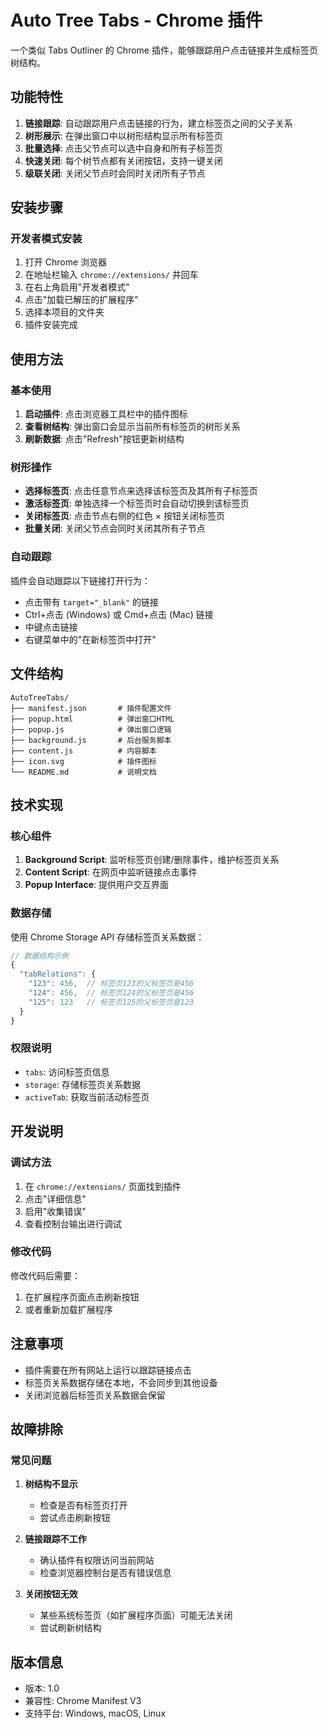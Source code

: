 # Auto Tree Tabs - Chrome 插件

一个类似 Tabs Outliner 的 Chrome 插件，能够跟踪用户点击链接并生成标签页树结构。

## 功能特性

1. **链接跟踪**: 自动跟踪用户点击链接的行为，建立标签页之间的父子关系
2. **树形展示**: 在弹出窗口中以树形结构显示所有标签页
3. **批量选择**: 点击父节点可以选中自身和所有子标签页
4. **快速关闭**: 每个树节点都有关闭按钮，支持一键关闭
5. **级联关闭**: 关闭父节点时会同时关闭所有子节点

## 安装步骤

### 开发者模式安装

1. 打开 Chrome 浏览器
2. 在地址栏输入 `chrome://extensions/` 并回车
3. 在右上角启用"开发者模式"
4. 点击"加载已解压的扩展程序"
5. 选择本项目的文件夹
6. 插件安装完成

## 使用方法

### 基本使用

1. **启动插件**: 点击浏览器工具栏中的插件图标
2. **查看树结构**: 弹出窗口会显示当前所有标签页的树形关系
3. **刷新数据**: 点击"Refresh"按钮更新树结构

### 树形操作

- **选择标签页**: 点击任意节点来选择该标签页及其所有子标签页
- **激活标签页**: 单独选择一个标签页时会自动切换到该标签页
- **关闭标签页**: 点击节点右侧的红色 × 按钮关闭标签页
- **批量关闭**: 关闭父节点会同时关闭其所有子节点

### 自动跟踪

插件会自动跟踪以下链接打开行为：

- 点击带有 `target="_blank"` 的链接
- Ctrl+点击 (Windows) 或 Cmd+点击 (Mac) 链接
- 中键点击链接
- 右键菜单中的"在新标签页中打开"

## 文件结构

```
AutoTreeTabs/
├── manifest.json       # 插件配置文件
├── popup.html          # 弹出窗口HTML
├── popup.js            # 弹出窗口逻辑
├── background.js       # 后台服务脚本
├── content.js          # 内容脚本
├── icon.svg            # 插件图标
└── README.md           # 说明文档
```

## 技术实现

### 核心组件

1. **Background Script**: 监听标签页创建/删除事件，维护标签页关系
2. **Content Script**: 在网页中监听链接点击事件
3. **Popup Interface**: 提供用户交互界面

### 数据存储

使用 Chrome Storage API 存储标签页关系数据：

```javascript
// 数据结构示例
{
  "tabRelations": {
    "123": 456,  // 标签页123的父标签页是456
    "124": 456,  // 标签页124的父标签页是456
    "125": 123   // 标签页125的父标签页是123
  }
}
```

### 权限说明

- `tabs`: 访问标签页信息
- `storage`: 存储标签页关系数据
- `activeTab`: 获取当前活动标签页

## 开发说明

### 调试方法

1. 在 `chrome://extensions/` 页面找到插件
2. 点击"详细信息"
3. 启用"收集错误"
4. 查看控制台输出进行调试

### 修改代码

修改代码后需要：
1. 在扩展程序页面点击刷新按钮
2. 或者重新加载扩展程序

## 注意事项

- 插件需要在所有网站上运行以跟踪链接点击
- 标签页关系数据存储在本地，不会同步到其他设备
- 关闭浏览器后标签页关系数据会保留

## 故障排除

### 常见问题

1. **树结构不显示**
   - 检查是否有标签页打开
   - 尝试点击刷新按钮

2. **链接跟踪不工作**
   - 确认插件有权限访问当前网站
   - 检查浏览器控制台是否有错误信息

3. **关闭按钮无效**
   - 某些系统标签页（如扩展程序页面）可能无法关闭
   - 尝试刷新树结构

## 版本信息

- 版本: 1.0
- 兼容性: Chrome Manifest V3
- 支持平台: Windows, macOS, Linux
